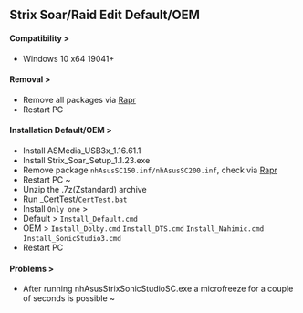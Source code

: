 ## Strix Soar/Raid Edit Default/OEM
#### Compatibility >
- Windows 10 x64 19041+
#### Removal >
- Remove all packages via [Rapr][DriverStoreExplorer]
- Restart PC
#### Installation Default/OEM >
- Install ASMedia_USB3x_1.16.61.1
- Install Strix_Soar_Setup_1.1.23.exe
- Remove package `nhAsusSC150.inf/nhAsusSC200.inf`, check via [Rapr][DriverStoreExplorer]
- Restart PC ~
- Unzip the .7z(Zstandard) archive
- Run _CertTest/`CertTest.bat`
- Install `Only one` >
- Default > 
`Install_Default.cmd`
- OEM >
`Install_Dolby.cmd`
`Install_DTS.cmd`
`Install_Nahimic.cmd`
`Install_SonicStudio3.cmd`
- Restart PC
#### Problems >
- After running nhAsusStrixSonicStudioSC.exe a microfreeze for a couple of seconds is possible ~

[DriverStoreExplorer]: https://github.com/lostindark/DriverStoreExplorer
